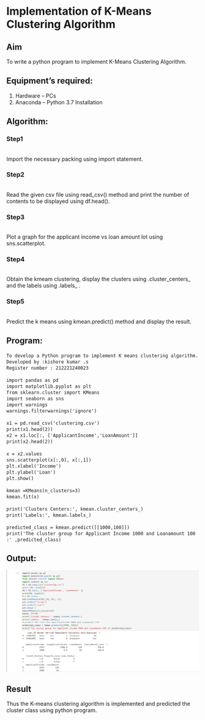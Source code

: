 # Implementation of K-Means Clustering Algorithm
## Aim
To write a python program to implement K-Means Clustering Algorithm.
## Equipment’s required:
1.	Hardware – PCs
2.	Anaconda – Python 3.7 Installation

## Algorithm:

### Step1
<br>
Import the necessary packing using import statement.

### Step2
<br>
Read the given csv file using read_csv() method and print the number of contents to be displayed using df.head().

### Step3
<br>Plot a graph for the applicant income vs loan amount lot using sns.scatterplot.

### Step4
<br>Obtain the kmeam clustering, display the clusters using .cluster_centers_ and the labels using .labels_ .

### Step5
<br>Predict the k means using kmean.predict() method and display the result.

## Program:
```
To develop a Python program to implement K means clustering algorithm.
Developed by :kishore kumar .s
Register number : 212221240023

import pandas as pd
import matplotlib.pyplot as plt
from sklearn.cluster import KMeans
import seaborn as sns
import warnings
warnings.filterwarnings('ignore')

x1 = pd.read_csv('clustering.csv')
print(x1.head(2))
x2 = x1.loc[:, ['ApplicantIncome','LoanAmount']]
print(x2.head(2))

x = x2.values
sns.scatterplot(x[:,0], x[:,1])
plt.xlabel('Income')
plt.ylabel('Loan')
plt.show()

kmean =KMeans(n_clusters=3)
kmean.fit(x)

print('Clusters Centers:', kmean.cluster_centers_)
print('Labels:', kmean.labels_)

predicted_class = kmean.predict([[1000,100]])
print('The cluster group for Applicant Income 1000 and Loanamount 100 :' ,predicted_class)
```
## Output:
![output](./12.png)

## Result
Thus the K-means clustering algorithm is implemented and predicted the cluster class using python program.